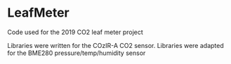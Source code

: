 # LeafMeter
Code used for the 2019 CO2 leaf meter project

Libraries were written for the COzIR-A CO2 sensor.
Libraries were adapted for the BME280 pressure/temp/humidity sensor
